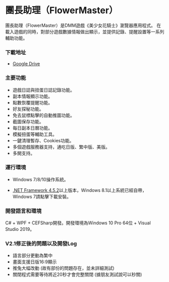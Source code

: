 # 團長助理（FlowerMaster）

團長助理（FlowerMaster）是DMM遊戲《美少女花騎士》瀏覽器應用程式。
在載入遊戲的同時，對部分遊戲數據情報做出顯示，並提供記錄、提醒設置等一系列輔助功能。

### 下載地址

* [Google Drive](https://drive.google.com/open?id=1plFysxdU57-FUm_Mweeuu1R_6IZZhHYZ)

### 主要功能

* 遊戲日誌與扭蛋日誌記錄功能。
* 副本情報顯示功能。
* 點數恢覆提醒功能。
* 好友探秘功能。
* 免去鼠標點擊的自動推圖功能。
* 截圖保存功能。
* 每日副本日曆功能。
* 模擬扭蛋等輔助工具。
* 一鍵清理暫存、Cookies功能。
* 多個遊戲服務器支持，通吃日版、繁中版、美版。
* 多開支持。

### 運行環境

* Windows 7/8/10操作系統。

* [.NET Framework 4.5.2](https://www.microsoft.com/zh-CN/download/details.aspx?id=42642)以上版本，Windows 8.1以上系統已經自帶，
Windows 7請點擊下載安裝。

### 開發語言和環境

C# + WPF + CEFSharp開發。開發環境為Windows 10 Pro 64位 + Visual Studio 2019。

### V2.1修正後的問題以及開發Log

* 語言部分更動為繁中
* 畫面支援日版16:9顯示
* 推兔大幅改動 (故有部份的問題存在，並未詳細測試)
* 關閉程式需要等待將近20秒才會完整關閉 (據朋友測試說可以秒關)
